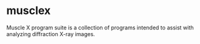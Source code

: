 # musclex
Muscle X program suite is a collection of programs intended to assist with analyzing diffraction X-ray images.
